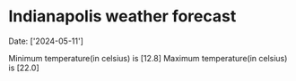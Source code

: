 # Indianapolis weather forecast 
Date: ['2024-05-11'] 

Minimum temperature(in celsius) is [12.8] 
Maximum temperature(in celsius) is [22.0]